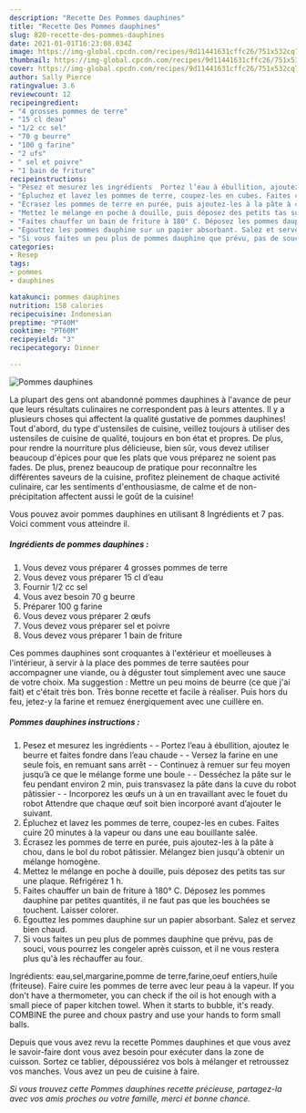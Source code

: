 ```yaml
---
description: "Recette Des Pommes dauphines"
title: "Recette Des Pommes dauphines"
slug: 820-recette-des-pommes-dauphines
date: 2021-01-01T16:23:08.034Z
image: https://img-global.cpcdn.com/recipes/9d11441631cffc26/751x532cq70/pommes-dauphines-photo-principale-de-la-recette.jpg
thumbnail: https://img-global.cpcdn.com/recipes/9d11441631cffc26/751x532cq70/pommes-dauphines-photo-principale-de-la-recette.jpg
cover: https://img-global.cpcdn.com/recipes/9d11441631cffc26/751x532cq70/pommes-dauphines-photo-principale-de-la-recette.jpg
author: Sally Pierce
ratingvalue: 3.6
reviewcount: 12
recipeingredient:
- "4 grosses pommes de terre"
- "15 cl deau"
- "1/2 cc sel"
- "70 g beurre"
- "100 g farine"
- "2 ufs"
- " sel et poivre"
- "1 bain de friture"
recipeinstructions:
- "Pesez et mesurez les ingrédients  Portez l’eau à ébullition, ajoutez le beurre et faites fondre dans l’eau chaude  Versez la farine en une seule fois, en remuant sans arrêt  Continuez à remuer sur feu moyen jusqu’à ce que le mélange forme une boule  Desséchez la pâte sur le feu pendant environ 2 min, puis transvasez la pâte dans la cuve du robot pâtissier  Incorporez les œufs un à un en travaillant avec le fouet du robot Attendre que chaque œuf soit bien incorporé avant d’ajouter le suivant."
- "Épluchez et lavez les pommes de terre, coupez-les en cubes. Faites cuire 20 minutes à la vapeur ou dans une eau bouillante salée."
- "Écrasez les pommes de terre en purée, puis ajoutez-les à la pâte à chou, dans le bol du robot pâtissier. Mélangez bien jusqu&#39;à obtenir un mélange homogène."
- "Mettez le mélange en poche à douille, puis déposez des petits tas sur une plaque. Réfrigérez 1 h."
- "Faites chauffer un bain de friture à 180° C. Déposez les pommes dauphine par petites quantités, il ne faut pas que les bouchées se touchent. Laisser colorer."
- "Égouttez les pommes dauphine sur un papier absorbant. Salez et servez bien chaud."
- "Si vous faites un peu plus de pommes dauphine que prévu, pas de souci, vous pourrez les congeler après cuisson, et il ne vous restera plus qu&#39;à les réchauffer au four."
categories:
- Resep
tags:
- pommes
- dauphines

katakunci: pommes dauphines 
nutrition: 158 calories
recipecuisine: Indonesian
preptime: "PT40M"
cooktime: "PT60M"
recipeyield: "3"
recipecategory: Dinner

---
```



![Pommes dauphines](https://img-global.cpcdn.com/recipes/9d11441631cffc26/751x532cq70/pommes-dauphines-photo-principale-de-la-recette.jpg)

La plupart des gens ont abandonné pommes dauphines à l'avance de peur que leurs résultats culinaires ne correspondent pas à leurs attentes. Il y a plusieurs choses qui affectent la qualité gustative de pommes dauphines! Tout d'abord, du type d'ustensiles de cuisine, veillez toujours à utiliser des ustensiles de cuisine de qualité, toujours en bon état et propres. De plus, pour rendre la nourriture plus délicieuse, bien sûr, vous devez utiliser beaucoup d'épices pour que les plats que vous préparez ne soient pas fades. De plus, prenez beaucoup de pratique pour reconnaître les différentes saveurs de la cuisine, profitez pleinement de chaque activité culinaire, car les sentiments d'enthousiasme, de calme et de non-précipitation affectent aussi le goût de la cuisine!

<!--inarticleads1-->

Vous pouvez avoir pommes dauphines en utilisant 8 Ingrédients et 7 pas. Voici comment vous atteindre il.

##### Ingrédients de pommes dauphines :

1. Vous devez vous préparer 4 grosses pommes de terre
1. Vous devez vous préparer 15 cl d’eau
1. Fournir 1/2 cc sel
1. Vous avez besoin 70 g beurre
1. Préparer 100 g farine
1. Vous devez vous préparer 2 œufs
1. Vous devez vous préparer  sel et poivre
1. Vous devez vous préparer 1 bain de friture


Ces pommes dauphines sont croquantes à l&#39;extérieur et moelleuses à l&#39;intérieur, à servir à la place des pommes de terre sautées pour accompagner une viande, ou à déguster tout simplement avec une sauce de votre choix. Ma suggestion : Mettre un peu moins de beurre (ce que j&#39;ai fait) et c&#39;était très bon. Très bonne recette et facile à réaliser. Puis hors du feu, jetez-y la farine et remuez énergiquement avec une cuillère en. 

<!--inarticleads2-->

##### Pommes dauphines instructions :

1. Pesez et mesurez les ingrédients -  - Portez l’eau à ébullition, ajoutez le beurre et faites fondre dans l’eau chaude -  - Versez la farine en une seule fois, en remuant sans arrêt -  - Continuez à remuer sur feu moyen jusqu’à ce que le mélange forme une boule -  - Desséchez la pâte sur le feu pendant environ 2 min, puis transvasez la pâte dans la cuve du robot pâtissier -  - Incorporez les œufs un à un en travaillant avec le fouet du robot Attendre que chaque œuf soit bien incorporé avant d’ajouter le suivant.
1. Épluchez et lavez les pommes de terre, coupez-les en cubes. Faites cuire 20 minutes à la vapeur ou dans une eau bouillante salée.
1. Écrasez les pommes de terre en purée, puis ajoutez-les à la pâte à chou, dans le bol du robot pâtissier. Mélangez bien jusqu&#39;à obtenir un mélange homogène.
1. Mettez le mélange en poche à douille, puis déposez des petits tas sur une plaque. Réfrigérez 1 h.
1. Faites chauffer un bain de friture à 180° C. Déposez les pommes dauphine par petites quantités, il ne faut pas que les bouchées se touchent. Laisser colorer.
1. Égouttez les pommes dauphine sur un papier absorbant. Salez et servez bien chaud.
1. Si vous faites un peu plus de pommes dauphine que prévu, pas de souci, vous pourrez les congeler après cuisson, et il ne vous restera plus qu&#39;à les réchauffer au four.


Ingrédients: eau,sel,margarine,pomme de terre,farine,oeuf entiers,huile (friteuse). Faire cuire les pommes de terre avec leur peau à la vapeur. If you don&#39;t have a thermometer, you can check if the oil is hot enough with a small piece of paper kitchen towel. When it starts to bubble, it&#39;s ready. COMBINE the puree and choux pastry and use your hands to form small balls. 

<!--inarticleads1-->

<p>
Depuis que vous avez revu la recette Pommes dauphines et que vous avez le savoir-faire dont vous avez besoin pour exécuter dans la zone de cuisson. Sortez ce tablier, dépoussiérez vos bols à mélanger et retroussez vos manches. Vous avez un peu de cuisine à faire.
</p>

<p>
<i>Si vous trouvez cette Pommes dauphines recette précieuse, partagez-la avec vos amis proches ou votre famille, merci et bonne chance.</i>
</p>

